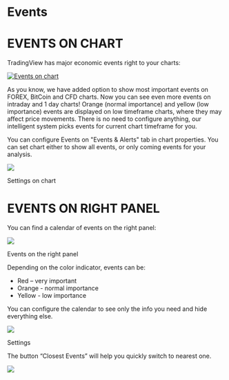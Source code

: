 
# Events

# EVENTS ON CHART

TradingView has major economic events right to your charts:

[![Events on chart](https://wiki-pics.tradingview.com/tv/public/0/0f/Events_on_chart.jpg)](https://www.tradingview.com/wiki/File:Events_on_chart.jpg "Events on chart")

As you know, we have added option to show most important events on FOREX, BitCoin and CFD charts. Now you can see even more events on intraday and 1 day charts! Orange (normal importance) and yellow (low importance) events are displayed on low timeframe charts, where they may affect price movements. There is no need to configure anything, our intelligent system picks events for current chart timeframe for you.

You can configure Events on "Events & Alerts" tab in chart properties. You can set chart either to show all events, or only coming events for your analysis.

[![](https://wiki-pics.tradingview.com/tv/public/a/ad/Settings_on_chart.jpg)](https://www.tradingview.com/wiki/File:Settings_on_chart.jpg)

Settings on chart

# EVENTS ON RIGHT PANEL

You can find a calendar of events on the right panel:

[![](https://wiki-pics.tradingview.com/tv/public/6/6b/Right_panel.jpg)](https://www.tradingview.com/wiki/File:Right_panel.jpg)

Events on the right panel

Depending on the color indicator, events can be:

-   Red – very important
-   Orange - normal importance
-   Yellow - low importance

You can configure the calendar to see only the info you need and hide everything else.

[![](https://wiki-pics.tradingview.com/tv/public/0/04/Settings.jpg)](https://www.tradingview.com/wiki/File:Settings.jpg)

Settings

The button “Closest Events” will help you quickly switch to nearest one.

[![](https://wiki-pics.tradingview.com/tv/public/b/ba/Closest_Events.jpg)](https://www.tradingview.com/wiki/File:Closest_Events.jpg)